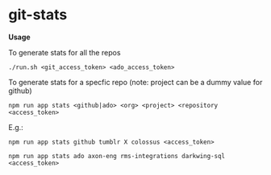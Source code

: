 # git-stats

**Usage**

To generate stats for all the repos

`./run.sh <git_access_token> <ado_access_token>`

To generate stats for a specfic repo (note: project can be a dummy value for github)

`npm run app stats <github|ado> <org> <project> <repository <access_token>`

E.g.:

`npm run app stats github tumblr X colossus <access_token>`

`npm run app stats ado axon-eng rms-integrations darkwing-sql <access_token>`